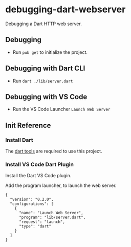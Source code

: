# debugging-dart-webserver
Debugging a Dart HTTP web server.


## Debugging

* Run `pub get` to initialize the project.

## Debugging with Dart CLI

* Run `dart ./lib/server.dart`

## Debugging with VS Code

* Run the VS Code Launcher `Launch Web Server`



## Init Reference

### Install Dart
The [dart tools](https://dart.dev/get-dart) are required to use this project. 

### Install VS Code Dart Plugin
Install the Dart VS Code plugin. 

Add the program launcher, to launch the web server.
```
{
  "version": "0.2.0",
  "configurations": [
    {
      "name": "Launch Web Server",
      "program": "lib/server.dart",
      "request": "launch",
      "type": "dart"
    }
  ]
}
```

